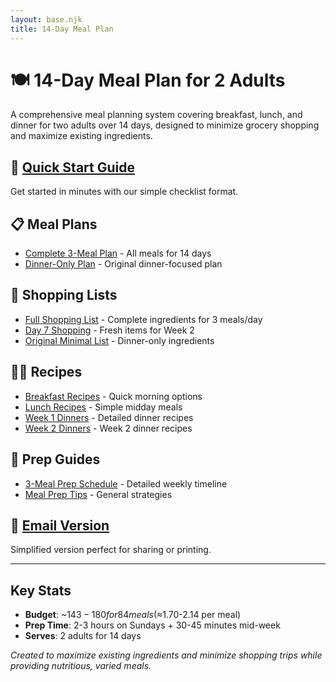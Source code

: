 ```yaml
---
layout: base.njk
title: 14-Day Meal Plan
---
```


# 🍽️ 14-Day Meal Plan for 2 Adults

A comprehensive meal planning system covering breakfast, lunch, and dinner for two adults over 14 days, designed to minimize grocery shopping and maximize existing ingredients.

## 🚀 [Quick Start Guide](QUICK_START/)
Get started in minutes with our simple checklist format.

## 📋 Meal Plans
- [Complete 3-Meal Plan](meal-plans/full-day-meal-plan/) - All meals for 14 days
- [Dinner-Only Plan](meal-plans/2-week-meal-plan/) - Original dinner-focused plan

## 🛒 Shopping Lists
- [Full Shopping List](shopping-lists/expanded-grocery-list/) - Complete ingredients for 3 meals/day
- [Day 7 Shopping](shopping-lists/day-7-shopping-list/) - Fresh items for Week 2
- [Original Minimal List](shopping-lists/grocery-list/) - Dinner-only ingredients

## 👨‍🍳 Recipes
- [Breakfast Recipes](recipes/breakfast-recipes/) - Quick morning options
- [Lunch Recipes](recipes/lunch-recipes/) - Simple midday meals
- [Week 1 Dinners](recipes/week-1-recipes/) - Detailed dinner recipes
- [Week 2 Dinners](recipes/week-2-recipes/) - Week 2 dinner recipes

## 📝 Prep Guides
- [3-Meal Prep Schedule](prep-guides/3-meal-prep-schedule/) - Detailed weekly timeline
- [Meal Prep Tips](prep-guides/meal-prep-tips/) - General strategies

## 📧 [Email Version](email-version/)
Simplified version perfect for sharing or printing.

---

## Key Stats
- **Budget**: ~$143-180 for 84 meals (≈$1.70-2.14 per meal)
- **Prep Time**: 2-3 hours on Sundays + 30-45 minutes mid-week
- **Serves**: 2 adults for 14 days

*Created to maximize existing ingredients and minimize shopping trips while providing nutritious, varied meals.*